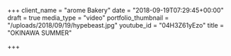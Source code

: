 +++
client_name = "arome Bakery"
date = "2018-09-19T07:29:45+00:00"
draft = true
media_type = "video"
portfolio_thumbnail = "/uploads/2018/09/19/hypebeast.jpg"
youtube_id = "04H3Z61yEzo"
title = "OKINAWA SUMMER"

+++

